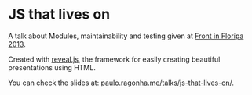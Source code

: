 # JS that lives on

A talk about Modules, maintainability and testing given at [Front in Floripa 2013](http://www.frontinfloripa.com.br/).

Created with [reveal.js](http://lab.hakim.se/reveal-js/), the framework for easily creating beautiful presentations using HTML.

You can check the slides at: [paulo.ragonha.me/talks/js-that-lives-on/](http://paulo.ragonha.me/talks/js-that-lives-on/).
